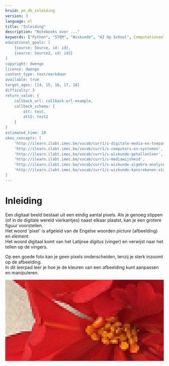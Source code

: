 ```yaml
---
hruid: pn_db_inleiding
version: 3
language: nl
title: "Inleiding"
description: "Notebooks over ..."
keywords: ["Python", "STEM", "Wiskunde", "AI Op School", Computationeel denken"]
educational_goals: [
    {source: Source, id: id}, 
    {source: Source2, id: id2}
]
copyright: dwengo
licence: dwengo
content_type: text/markdown
available: true
target_ages: [14, 15, 16, 17, 18]
difficulty: 3
return_value: {
    callback_url: callback-url-example,
    callback_schema: {
        att: test,
        att2: test2
    }
}
estimated_time: 10
skos_concepts: [
    'http://ilearn.ilabt.imec.be/vocab/curr1/s-digitale-media-en-toepassingen', 
    'http://ilearn.ilabt.imec.be/vocab/curr1/s-computers-en-systemen', 
    'http://ilearn.ilabt.imec.be/vocab/curr1/s-wiskunde-getallenleer', 
    'http://ilearn.ilabt.imec.be/vocab/curr1/s-mediawijsheid', 
    'http://ilearn.ilabt.imec.be/vocab/curr1/s-wiskunde-algebra-analyse', 
    'http://ilearn.ilabt.imec.be/vocab/curr1/s-wiskunde-kansrekenen-statistiek'
]
---
```


# Inleiding
Een digitaal beeld bestaat uit een eindig aantal pixels. Als je genoeg stippen (of in de digitale wereld vierkantjes) naast elkaar plaatst, kan je een grotere figuur voorstellen.<br>
Het woord 'pixel' is afgeleid van de Engelse woorden *picture* (afbeelding) en *element*.<br>
Het woord digitaal komt van het Latijnse *digitus* (vinger) en verwijst naar het tellen op de vingers. 

Op een goede foto kan je geen pixels onderscheiden, tenzij je sterk inzoomt op de afbeelding.  
In dit leerpad leer je hoe je de kleuren van een afbeelding kunt aanpassen en manipuleren.

![](embed/begoniazoom.png "Ingezoomde foto")

